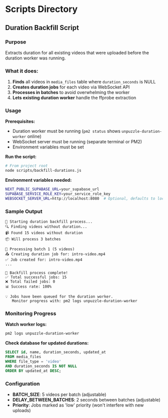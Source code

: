 # Scripts Directory

## Duration Backfill Script

### Purpose
Extracts duration for all existing videos that were uploaded before the duration worker was running.

### What it does:
1. **Finds** all videos in `media_files` table where `duration_seconds` is NULL
2. **Creates duration jobs** for each video via WebSocket API
3. **Processes in batches** to avoid overwhelming the worker
4. **Lets existing duration worker** handle the ffprobe extraction

### Usage

**Prerequisites:**
- Duration worker must be running (`pm2 status` shows `unpuzzle-duration-worker` online)
- WebSocket server must be running (separate terminal or PM2)
- Environment variables must be set

**Run the script:**
```bash
# From project root
node scripts/backfill-durations.js
```

**Environment variables needed:**
```bash
NEXT_PUBLIC_SUPABASE_URL=your_supabase_url
SUPABASE_SERVICE_ROLE_KEY=your_service_role_key
WEBSOCKET_SERVER_URL=http://localhost:8080  # Optional, defaults to localhost:8080
```

### Sample Output
```
🚀 Starting duration backfill process...
🔍 Finding videos without duration...
📹 Found 15 videos without duration
📦 Will process 3 batches

🔄 Processing batch 1 (5 videos)
📤 Creating duration job for: intro-video.mp4
✅ Job created for: intro-video.mp4
...

🏁 Backfill process complete!
✅ Total successful jobs: 15
❌ Total failed jobs: 0
📊 Success rate: 100%

💡 Jobs have been queued for the duration worker.
   Monitor progress with: pm2 logs unpuzzle-duration-worker
```

### Monitoring Progress

**Watch worker logs:**
```bash
pm2 logs unpuzzle-duration-worker
```

**Check database for updated durations:**
```sql
SELECT id, name, duration_seconds, updated_at
FROM media_files
WHERE file_type = 'video'
AND duration_seconds IS NOT NULL
ORDER BY updated_at DESC;
```

### Configuration
- **BATCH_SIZE**: 5 videos per batch (adjustable)
- **DELAY_BETWEEN_BATCHES**: 2 seconds between batches (adjustable)
- **Priority**: Jobs marked as 'low' priority (won't interfere with new uploads)